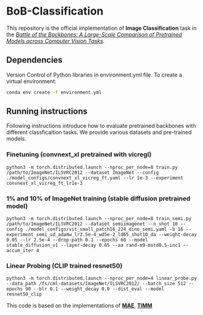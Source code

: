 # BoB-Classification

This repository is the official implementation of <strong>Image Classification</strong> task in the [*Battle of the Backbones: A Large-Scale Comparison of Pretrained Models across Computer Vision Tasks*](https://github.com/anonymous27861/Battle-of-the-Backbones).

## Dependencies

Version Control of Python libraries in environment.yml file. To create a virtual environment:
```bash
conda env create -f environment.yml
```
## Running instructions
Following instructions introduce how to evaluate pretrained backbones with different classficaition tasks. We provide various datasets and pre-trained models. 

### Finetuning (convnext_xl pretrained with vicregl)
```
python3 -m torch.distributed.launch --nproc_per_node=8 train.py /path/to/ImageNet/ILSVRC2012 --dataset ImageNet --config ./model_configs/convnext_xl_vicreg_ft.yaml --lr 1e-3 --experiment convnext_xl_vicreg_ft_lr1e-3
```

### 1\% and 10\% of ImageNet training (stable diffusion pretrained model)
```
python3 -m torch.distributed.launch --nproc_per_node=8 train_semi.py /path/to/ImageNet/ILSVRC2012 --dataset semiimagenet --n_shot 10 --config ./model_configs/vit_small_patch16_224_dino_semi.yaml -b 16 --experiment semi_sd_adamw_lr2.5e-4_wd5e-2_ld65_shot10_da --weight-decay 0.05 --lr 2.5e-4 --drop-path 0.1 --epochs 60 --model stable_diffusion_v1 --layer-decay 0.65 --aa rand-m9-mstd0.5-inc1 --accum_iter 4
```

### Linear Probing (CLIP trained resnet50)
```
python3 -m torch.distributed.launch --nproc_per_node=4 linear_probe.py --data_path /fs/cml-datasets/ImageNet/ILSVRC2012/ --batch_size 512 --epochs 90 --blr 0.1 --weight_decay 0.0 --dist_eval --model resnet50_clip
```
This code is based on the implementations of [**MAE**](https://github.com/facebookresearch/mae), [**TIMM**](https://github.com/huggingface/pytorch-image-models)
